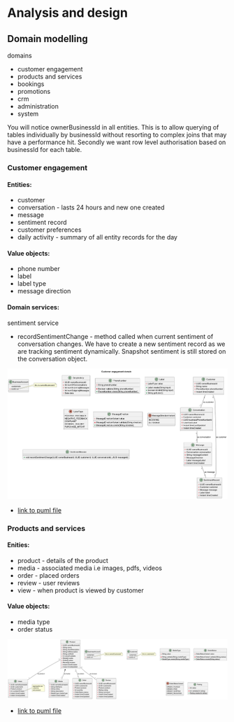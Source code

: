# Analysis and design

## Domain modelling

domains
- customer engagement
- products and services
- bookings
- promotions
- crm
- administration
- system


You will notice ownerBusinessId in all entities. This is to allow querying of tables individually by businessId without
resorting to complex joins that may have a performance hit. Secondly we want row level authorisation based on businessId
for each table.

### Customer engagement

#### Entities:
- customer
- conversation - lasts 24 hours and new one created
- message
- sentiment record
- customer preferences
- daily activity - summary of all entity records for the day

#### Value objects:
- phone number
- label
- label type
- message direction

#### Domain services:
sentiment service
- recordSentimentChange - method called when current sentiment of conversation changes. We have to create a new sentiment record as we are tracking sentiment dynamically. Snapshot sentiment is still stored on the conversation object.

![diagram](uml/domain_modelling/images/customer_engagement_domain.png)
- [link to puml file](uml/domain_modelling/customer_engagement.puml)

### Products and services
#### Enities:
- product - details of the product
- media - associated media i.e images, pdfs, videos
- order - placed orders
- review - user reviews
- view - when product is viewed by customer

#### Value objects:
- media type
- order status

![diagram](uml/domain_modelling/images/product_domain.png)
- [link to puml file](uml/domain_modelling/product.puml)